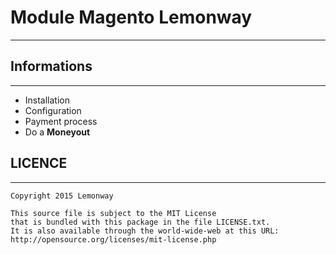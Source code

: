 # Module Magento Lemonway
---
## Informations
---
* Installation
* Configuration
* Payment process
* Do a **Moneyout**

## LICENCE
---
```
Copyright 2015 Lemonway

This source file is subject to the MIT License
that is bundled with this package in the file LICENSE.txt.
It is also available through the world-wide-web at this URL:
http://opensource.org/licenses/mit-license.php
```
